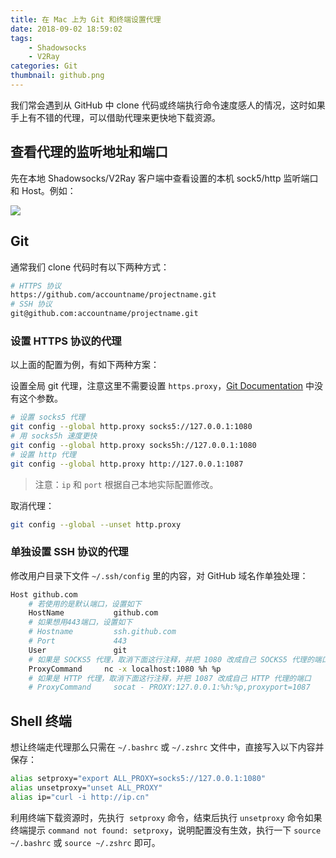```yaml
---
title: 在 Mac 上为 Git 和终端设置代理
date: 2018-09-02 18:59:02
tags:
    - Shadowsocks
    - V2Ray
categories: Git
thumbnail: github.png
---
```


我们常会遇到从 GitHub 中 clone 代码或终端执行命令速度感人的情况，这时如果手上有不错的代理，可以借助代理来更快地下载资源。

<!--more-->
## 查看代理的监听地址和端口

先在本地 Shadowsocks/V2Ray 客户端中查看设置的本机 sock5/http 监听端口和 Host。例如：

![](view-port.png)

## Git

通常我们 clone 代码时有以下两种方式：

```bash
# HTTPS 协议
https://github.com/accountname/projectname.git
# SSH 协议
git@github.com:accountname/projectname.git
```

### 设置 HTTPS 协议的代理

以上面的配置为例，有如下两种方案：

设置全局 git 代理，注意这里不需要设置 `https.proxy`，[Git Documentation](https://git-scm.com/docs/git-config#Documentation/git-config.txt-httpproxy) 中没有这个参数。

```bash
# 设置 socks5 代理
git config --global http.proxy socks5://127.0.0.1:1080
# 用 socks5h 速度更快
git config --global http.proxy socks5h://127.0.0.1:1080
# 设置 http 代理
git config --global http.proxy http://127.0.0.1:1087
```

> 注意：`ip` 和 `port` 根据自己本地实际配置修改。

取消代理：

```bash
git config --global --unset http.proxy
```

### 单独设置 SSH 协议的代理

修改用户目录下文件  `~/.ssh/config` 里的内容，对 GitHub 域名作单独处理：

```bash
Host github.com
    # 若使用的是默认端口，设置如下
    HostName           github.com
    # 如果想用443端口，设置如下
    # Hostname         ssh.github.com
    # Port             443
    User               git
    # 如果是 SOCKS5 代理，取消下面这行注释，并把 1080 改成自己 SOCKS5 代理的端口
    ProxyCommand     nc -x localhost:1080 %h %p
    # 如果是 HTTP 代理，取消下面这行注释，并把 1087 改成自己 HTTP 代理的端口
    # ProxyCommand     socat - PROXY:127.0.0.1:%h:%p,proxyport=1087
```

## Shell 终端

想让终端走代理那么只需在 `~/.bashrc` 或 `~/.zshrc` 文件中，直接写入以下内容并保存：

```bash
alias setproxy="export ALL_PROXY=socks5://127.0.0.1:1080"
alias unsetproxy="unset ALL_PROXY"
alias ip="curl -i http://ip.cn"
```

利用终端下载资源时，先执行  `setproxy` 命令，结束后执行  `unsetproxy` 命令如果终端提示 `command not found: setproxy`，说明配置没有生效，执行一下  `source ~/.bashrc` 或 `source ~/.zshrc` 即可。